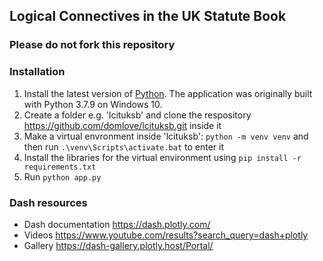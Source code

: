 ## Logical Connectives in the UK Statute Book

### Please do not fork this repository

### Installation

 1. Install the latest version of [Python](https://www.python.org/downloads/). The application was originally built with Python 3.7.9 on Windows 10.
 3. Create a folder e.g. 'lcituksb' and clone the respository https://github.com/domlove/lcituksb.git inside it
 4. Make a virtual envronment inside 'lcituksb': ```python -m venv venv``` and then run ```.\venv\Scripts\activate.bat``` to enter it
 5. Install the libraries for the virtual environment using ```pip install -r requirements.txt``` 
 6. Run ```python app.py``` 


### Dash resources
 - Dash documentation https://dash.plotly.com/
 - Videos https://www.youtube.com/results?search_query=dash+plotly
 - Gallery https://dash-gallery.plotly.host/Portal/ 
